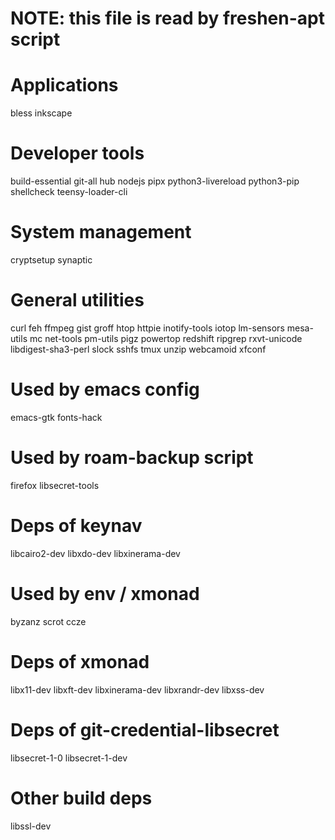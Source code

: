 # NOTE: this file is read by freshen-apt script

# Applications

bless
inkscape

# Developer tools

build-essential
git-all
hub
nodejs
pipx
python3-livereload
python3-pip
shellcheck
teensy-loader-cli

# System management

cryptsetup
synaptic

# General utilities

curl
feh
ffmpeg
gist
groff
htop
httpie
inotify-tools
iotop
lm-sensors
mesa-utils
mc
net-tools
pm-utils
pigz
powertop
redshift
ripgrep
rxvt-unicode
libdigest-sha3-perl
slock
sshfs
tmux
unzip
webcamoid
xfconf

# Used by emacs config

emacs-gtk
fonts-hack

# Used by roam-backup script

firefox
libsecret-tools

# Deps of keynav

libcairo2-dev
libxdo-dev
libxinerama-dev

# Used by env / xmonad

byzanz
scrot
ccze

# Deps of xmonad

libx11-dev
libxft-dev
libxinerama-dev
libxrandr-dev
libxss-dev

# Deps of git-credential-libsecret

libsecret-1-0
libsecret-1-dev

# Other build deps

libssl-dev
